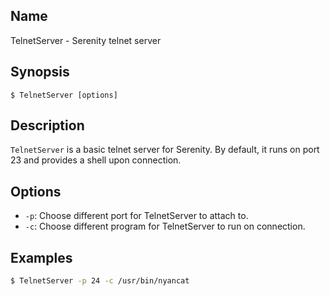 ## Name

TelnetServer - Serenity telnet server

## Synopsis

```**sh
$ TelnetServer [options]
```

## Description

`TelnetServer` is a basic telnet server for Serenity. By default, it
runs on port 23 and provides a shell upon connection.

## Options

* `-p`: Choose different port for TelnetServer to attach to.
* `-c`: Choose different program for TelnetServer to run on connection.

## Examples

```sh
$ TelnetServer -p 24 -c /usr/bin/nyancat
```
